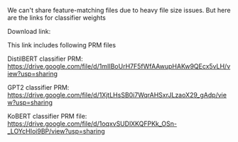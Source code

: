 We can't share feature-matching files due to heavy file size issues.
But here are the links for classifier weights

Download link:

This link includes following PRM files

DistilBERT classifier PRM:
https://drive.google.com/file/d/1mIIBoUrH7F5fWfAAwupHAKw9QEcx5vLH/view?usp=sharing

GPT2 classifier PRM:
https://drive.google.com/file/d/1XjtLHsSB0i7WqrAHSxrJLzaoX29_gAdp/view?usp=sharing

KoBERT classifier PRM file:
https://drive.google.com/file/d/1oqxvSUDlXKQFPKk_OSn-_LOYcHIoi9BP/view?usp=sharing
